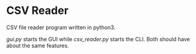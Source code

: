 # CSV Reader
CSV file reader program written in python3.

_gui.py_ starts the GUI while _csv_reader.py_ starts the CLI. Both should have about the same features.
